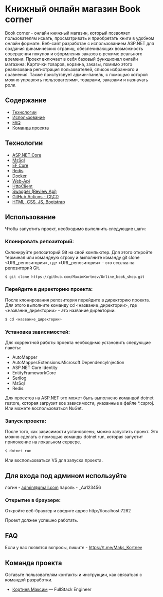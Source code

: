# Книжный онлайн магазин Book corner

Book corner - онлайн книжный магазин, который позволяет пользователям искать, просматривать и приобретать книги в удобном онлайн формате.
Веб-сайт разработан с использованием ASP.NET для создания динамических страниц, обеспечивающих возможность совершения покупок и оформления заказов в режиме реального времени.
Проект включает в себя базовый функционал онлайн магазина: Карточки товаров, корзина, заказы, помимо этого реализована регистрация пользователей, список избранного и сравнения. Также пристутсвует админ-панель, с помощью которой можно управлять пользователями, товарами, заказами и назначать роли.

## Содержание
- [Технологии](#технологии)
- [Использование](#Использование)
- [FAQ](#FAQ)
- [Команда проекта](#команда-проекта)

## Технологии
- [ASP.NET Core](https://dotnet.microsoft.com/en-us/apps/aspnet)
- [MsSql](https://www.microsoft.com/en-us/sql-server/sql-server-downloads)
- [EF Core](https://learn.microsoft.com/fr-fr/ef/core/)
- [Redis](https://hub.docker.com/_/redis)
- [Docker](https://www.docker.com/)
- [Web-Api](https://learn.microsoft.com/fr-fr/aspnet/core/tutorials/first-web-api?view=aspnetcore-8.0&tabs=visual-studio)
- [HttpClient](https://learn.microsoft.com/fr-fr/dotnet/api/system.net.http.httpclient?view=net-8.0)
- [Swagger (Review Api)](https://swagger.io/)
- [GitHub Actions - CI\CD](https://docs.github.com/ru/actions)
- [HTML, CSS, JS, Bootstrap](https://getbootstrap.com/)

## Использование
Чтобы запустить проект, необходимо выполнить следующие шаги:

### Клонировать репозиторий: 
Склонируйте репозиторий Git на свой компьютер. Для этого откройте терминал или командную строку и выполните команду git clone <URL_репозитория>, где <URL_репозитория> - это ссылка на репозиторий Git.
```sh
$ git clone https://github.com/MaximKortnev/Online_book_shop.git
```
### Перейдите в директорию проекта: 
После клонирования репозитория перейдите в директорию проекта. Для этого выполните команду cd <название_директории>, где <название_директории> - это название директории.
```sh
$ cd <название_директории> 
```
### Установка зависимостей: 
Для корректной работы проекта необходимо установить следующие пакеты:
- AutoMapper
- AutoMapper.Extensions.Microsoft.DependencyInjection
- ASP.NET Core Identity
- EntityFrameworkCore
- Serilog
- MsSql
- Redis
  
Для проектов на ASP.NET это может быть выполнено командой dotnet restore, которая загрузит все зависимости, указанные в файле *.csproj. Или можете воспользоваться NuGet.

### Запуск проекта: 
После того, как зависимости установлены, можно запустить проект. Это можно сделать с помощью команды dotnet run, которая запустит приложение на локальном сервере. 
```sh
$ dotnet run
```
Или воспользоваться VS для запуска проекта.

## Для входа под админом используйте
   логин - admin@gmail.com
   пароль - _Aa123456

### Открытие в браузере: 
Откройте веб-браузер и введите адрес http://localhost:7262

Проект должен успешно работать.


## FAQ 
Если у вас появятся вопросы, пишите - https://t.me/Maks_Kortnev


## Команда проекта
Оставьте пользователям контакты и инструкции, как связаться с командой разработки.

- [Кортнев Максим](https://t.me/Maks_Kortnev) — FullStack Engineer
